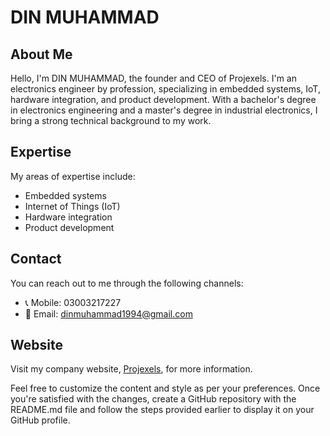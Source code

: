 # DIN MUHAMMAD

## About Me

Hello, I'm DIN MUHAMMAD, the founder and CEO of Projexels. I'm an electronics engineer by profession, specializing in embedded systems, IoT, hardware integration, and product development. With a bachelor's degree in electronics engineering and a master's degree in industrial electronics, I bring a strong technical background to my work.

## Expertise

My areas of expertise include:

- Embedded systems
- Internet of Things (IoT)
- Hardware integration
- Product development

## Contact

You can reach out to me through the following channels:

- 📞 Mobile: 03003217227
- 📧 Email: dinmuhammad1994@gmail.com

## Website

Visit my company website, [Projexels](https://www.projexels.com), for more information.

Feel free to customize the content and style as per your preferences. Once you're satisfied with the changes, create a GitHub repository with the README.md file and follow the steps provided earlier to display it on your GitHub profile.

